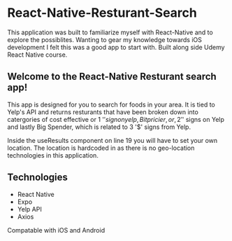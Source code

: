 # React-Native-Resturant-Search

This application was built to familiarize myself with React-Native and to explore the possiblites. 
Wanting to gear my knowledge towards iOS development I felt this was a good app to start with. 
Built along side Udemy React Native course.


## Welcome to the React-Native Resturant search app!

This app is designed for you to search for foods in your area. It is tied to Yelp's API and returns resturants that have been broken down into catergories of cost effective or 1 '$' sign on yelp, Bit pricier, or, 2 '$' signs on Yelp and lastly Big Spender, which is related to 3 '$' signs from Yelp.

Inside the useResults component on line 19 you will have to set your own location. The location is hardcoded in as there is no geo-location technologies in this application. 

## Technologies
- React Native
- Expo
- Yelp API
- Axios

Compatable with iOS and Android 

